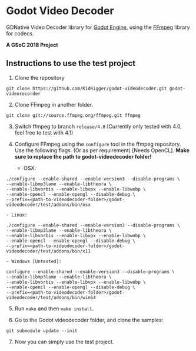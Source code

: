 # Godot Video Decoder

GDNative Video Decoder library for [Godot Engine](https://godotengine.org),
using the [FFmpeg](https://ffmpeg.org) library for codecs.

**A GSoC 2018 Project**

## Instructions to use the test project

1. Clone the repository

```
git clone https://github.com/KidRigger/godot-videodecoder.git godot-videorecorder
```

2. Clone FFmpeg in another folder.

```
git clone git://source.ffmpeg.org/ffmpeg.git ffmpeg
```

3. Switch ffmpeg to branch `release/4.0`
   (Currently only tested with 4.0, feel free to test with 4.1)

4. Configure FFmpeg using the `configure` tool in the ffmpeg repository.
   Use the following flags. (Or as per requirement) [Needs OpenCL].
   **Make sure to replace the path to godot-videodecoder folder!**

    - OSX:

```
./configure --enable-shared --enable-version3 --disable-programs \
--enable-libmp3lame --enable-libtheora \
--enable-libvorbis --enable-libvpx --enable-libwebp \
--enable-opencl --enable-opengl --disable-debug \
--prefix=<path-to-videodecoder-folder>/godot-videodecoder/test/addons/bin/osx
```

    - Linux:

```
./configure --enable-shared --enable-version3 --disable-programs \
--enable-libmp3lame --enable-libtheora \
--enable-libvorbis --enable-libvpx --enable-libwebp \
--enable-opencl --enable-opengl --disable-debug \
--prefix=<path-to-videodecoder-folder>/godot-videodecoder/test/addons/bin/x11
```

    - Windows [Untested]:

```
configure --enable-shared --enable-version3 --disable-programs \
--enable-libmp3lame --enable-libtheora \
--enable-libvorbis --enable-libvpx --enable-libwebp \
--enable-opencl --enable-opengl --disable-debug \
--prefix=<path-to-videodecoder-folder>/godot-videodecoder/test/addons/bin/win64
```

5. Run `make` and then `make install`.

6. Go to the Godot videodecoder folder, and clone the samples:

```
git submodule update --init
```

7. Now you can simply use the test project.
